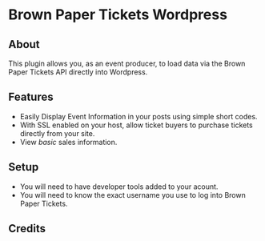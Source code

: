 # Brown Paper Tickets Wordpress

## About
This plugin allows you, as an event producer, to load data via the 
Brown Paper Tickets API directly into Wordpress.

## Features
* Easily Display Event Information in your posts using simple short codes.
* With SSL enabled on your host, allow ticket buyers to purchase tickets
directly from your site.
* View *basic* sales information.

## Setup
* You will need to have developer tools added to your acount.
* You will need to know the exact username you use to log into Brown 
Paper Tickets.

## Credits